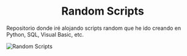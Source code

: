 <h1 align="center"> Random Scripts </h1>
Repositorio donde iré alojando scripts random que he ido creando en Python, SQL, Visual Basic, etc.

![Random Scripts](https://github.com/Cris-Neumann/Random-scripts/assets/99703152/a15200e5-1564-4bfe-ae3b-56128b2ffeef)
